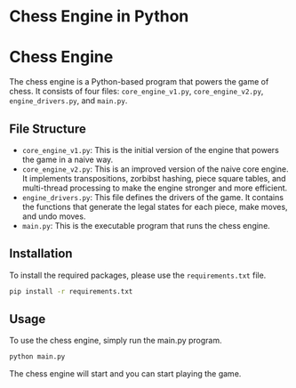 # Chess Engine in Python

# Chess Engine

The chess engine is a Python-based program that powers the game of chess. It consists of four files: `core_engine_v1.py`, `core_engine_v2.py`, `engine_drivers.py`, and `main.py`.

## File Structure

- `core_engine_v1.py`: This is the initial version of the engine that powers the game in a naive way.
- `core_engine_v2.py`: This is an improved version of the naive core engine. It implements transpositions, zorbibst hashing, piece square tables, and multi-thread processing to make the engine stronger and more efficient.
- `engine_drivers.py`: This file defines the drivers of the game. It contains the functions that generate the legal states for each piece, make moves, and undo moves.
- `main.py`: This is the executable program that runs the chess engine.

## Installation

To install the required packages, please use the `requirements.txt` file.

```bash
pip install -r requirements.txt
```

## Usage
To use the chess engine, simply run the main.py program.
```bash
python main.py
```
The chess engine will start and you can start playing the game.
